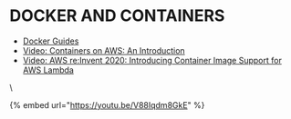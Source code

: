 # DOCKER AND CONTAINERS

* [Docker Guides](https://docs.docker.com/get-started/overview/)
* [Video: Containers on AWS: An Introduction](https://www.youtube.com/watch?v=kBi-s3eV2Ec)
* [Video: AWS re:Invent 2020: Introducing Container Image Support for AWS Lambda](https://youtu.be/X-1xf-DbCBk)

\


{% embed url="https://youtu.be/V88Iqdm8GkE" %}
